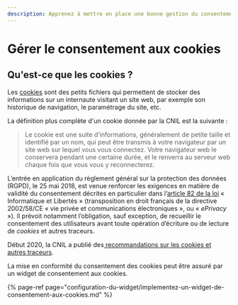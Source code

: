 ```yaml
---
description: Apprenez à mettre en place une bonne gestion du consentement aux cookies.
---
```


# Gérer le consentement aux cookies

## Qu'est-ce que les cookies ?

Les [cookies](https://www.definitions-marketing.com/definition/cookie/) sont des petits fichiers qui permettent de stocker des informations sur un internaute visitant un site web, par exemple son historique de navigation, le paramétrage du site, etc.

La définition plus complète d'un cookie donnée par la CNIL est la suivante : 

> Le cookie est une suite d’informations, généralement de petite taille et identifié par un nom, qui peut être transmis à votre navigateur par un site web sur lequel vous vous connectez. Votre navigateur web le conservera pendant une certaine durée, et le renverra au serveur web chaque fois que vous vous y reconnecterez.

L’entrée en application du règlement général sur la protection des données \(RGPD\), le 25 mai 2018, est venue renforcer les exigences en matière de validité du consentement décrites en particulier dans l’[article 82 de la loi](https://www.cnil.fr/fr/la-loi-informatique-et-libertes#article82) « Informatique et Libertés » \(transposition en droit français de la directive 2002/58/CE « vie privée et communications électroniques », ou « _ePrivacy_ »\). Il prévoit notamment l’obligation, sauf exception, de recueillir le consentement des utilisateurs avant toute opération d’écriture ou de lecture de _cookies_ et autres traceurs.

Début 2020, la CNIL a publié des[ recommandations sur les cookies et autres traceurs](https://www.dastra.eu/fr/article/recommendations-CNIL-cookies-expliquees-a-votre-boss/104). 

La mise en conformité du consentement des cookies peut être assuré par un widget de consentement aux cookies.

{% page-ref page="configuration-du-widget/implementez-un-widget-de-consentement-aux-cookies.md" %}



